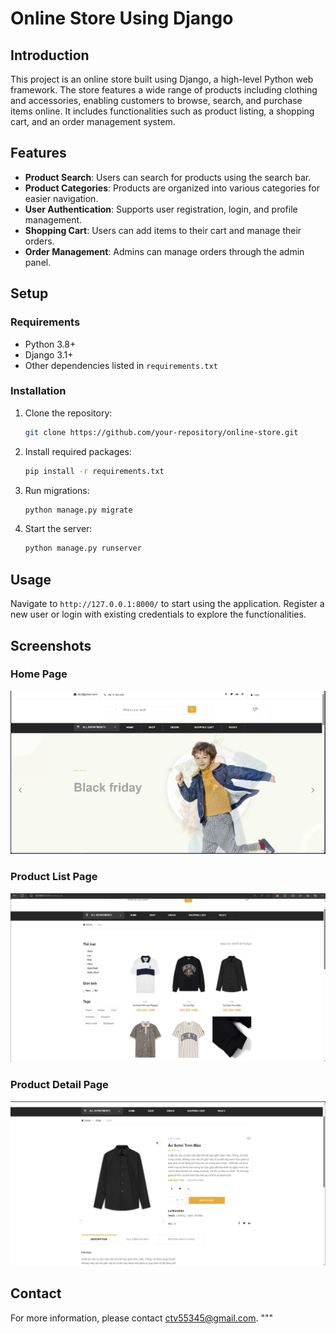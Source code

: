 # Online Store Using Django

## Introduction
This project is an online store built using Django, a high-level Python web framework. The store features a wide range of products including clothing and accessories, enabling customers to browse, search, and purchase items online. It includes functionalities such as product listing, a shopping cart, and an order management system.

## Features
- **Product Search**: Users can search for products using the search bar.
- **Product Categories**: Products are organized into various categories for easier navigation.
- **User Authentication**: Supports user registration, login, and profile management.
- **Shopping Cart**: Users can add items to their cart and manage their orders.
- **Order Management**: Admins can manage orders through the admin panel.

## Setup
### Requirements
- Python 3.8+
- Django 3.1+
- Other dependencies listed in `requirements.txt`

### Installation
1. Clone the repository:
    ```bash
    git clone https://github.com/your-repository/online-store.git
    ```
2. Install required packages:
    ```bash
    pip install -r requirements.txt
    ```
3. Run migrations:
    ```bash
    python manage.py migrate
    ```
4. Start the server:
    ```bash
    python manage.py runserver
    ```
## Usage
Navigate to `http://127.0.0.1:8000/` to start using the application. Register a new user or login with existing credentials to explore the functionalities.
## Screenshots
### Home Page
![Home Page](/images/1.PNG)
### Product List Page
![Product List Page](/images/2.PNG)
### Product Detail Page
![Product Detail Page](/images/3.PNG)

## Contact
For more information, please contact ctv55345@gmail.com.
"""